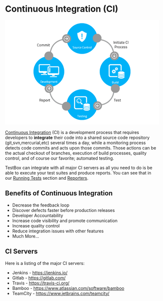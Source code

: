 # Continuous Integration (CI)

![](/assets/The-Existing-Challenges-of-Continuous-Integration-CI.png)

[Continuous Integration](https://en.wikipedia.org/wiki/Continuous_integration) (CI) is a development process that requires developers to **integrate** their code into a shared source code repository (git,svn,mercurial,etc) several times a day, while a monitoring process detects code commits and acts upon those commits.  Those actions can be the actual checkout of branches, execution of build processes, quality control, and of course our favorite; automated testing.

TestBox can integrate with all major CI servers as all you need to do is be able to execute your test suites and produce reports.  You can see that in our [Running Tests](/running_tests/README.md) section and [Reporters](/reporters/README.md).

## Benefits of Continuous Integration

* Decrease the feedback loop
* Discover defects faster before production releases
* Developer Accountability
* Increase code visibility and promote communication
* Increase quality control
* Reduce integration issues with other features
* Much More...

## CI Servers

Here is a listing of the major CI servers:

* Jenkins - https://jenkins.io/
* Gitlab - https://gitlab.com/
* Travis - https://travis-ci.org/
* Bamboo - https://www.atlassian.com/software/bamboo
* TeamCity - https://www.jetbrains.com/teamcity/